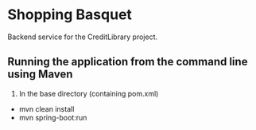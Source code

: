 # Shopping Basquet

Backend service for the CreditLibrary project.

## Running the application from the command line using Maven

1. In the base directory (containing pom.xml)
* mvn clean install
* mvn spring-boot:run 
